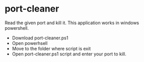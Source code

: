 # port-cleaner
Read the given port and kill it. This application works in windows powershell.

- Download port-cleaner.ps1
- Open powerhsell 
- Move to the folder where script is exit
- Open port-cleaner.ps1 script and enter your port to kill.

